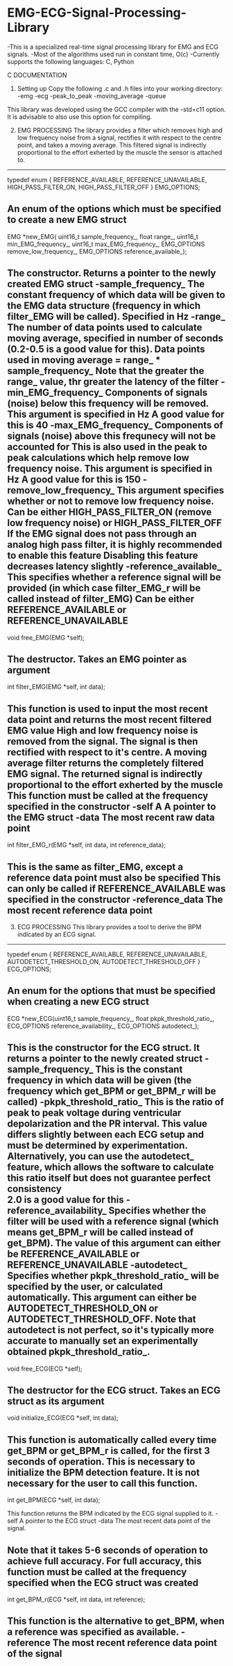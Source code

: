 # EMG-ECG-Signal-Processing-Library

-This is a specialized real-time signal processing library for EMG and ECG signals.
-Most of the algorithms used run in constant time, O(c)
-Currently supports the following languages: C, Python

C DOCUMENTATION

1) Setting up
Copy the following .c and .h files into your working directory:
-emg
-ecg
-peak_to_peak
-moving_average
-queue

This library was developed using the GCC compiler with the -std=c11 option. It is advisable to also use this option for compiling. 



2) EMG PROCESSING
The library provides a filter which removes high and low frequency noise from a signal, rectifies it with respect to the centre point, and takes a moving average.
This filtered signal is indirectly proportional to the effort exherted by the muscle the sensor is attached to.

-------------------------------------------
typedef enum {
	REFERENCE_AVAILABLE,
	REFERENCE_UNAVAILABLE,
	HIGH_PASS_FILTER_ON,
	HIGH_PASS_FILTER_OFF
} EMG_OPTIONS;

An enum of the options which must be specified to create a new EMG struct
-------------------------------------------
EMG *new_EMG(	uint16_t sample_frequency_, 
				float range_, 
				uint16_t min_EMG_frequency_, 
				uint16_t max_EMG_frequency_, 
				EMG_OPTIONS remove_low_frequency_, 
				EMG_OPTIONS reference_available_);

The constructor. Returns a pointer to the newly created EMG struct
-sample_frequency_
	The constant frequency of which data will be given to the EMG data structure (frequency in which filter_EMG will be called).
	Specified in Hz
-range_
	The number of data points used to calculate moving average, specified in number of seconds (0.2-0.5 is a good value for this).
	Data points used in moving average = range_ * sample_frequency_
	Note that the greater the range_ value, thr greater the latency of the filter
-min_EMG_frequency_
	Components of signals (noise) below this frequency will be removed.
	This argument is specified in Hz
	A good value for this is 40
-max_EMG_frequency_ 
	Components of signals (noise) above this frequnecy will not be accounted for
	This is also used in the peak to peak calculations which help remove low frequency noise.
	This argument is specified in Hz
	A good value for this is 150
-remove_low_frequency_
	This argument specifies whether or not to remove low frequency noise. 
	Can be either HIGH_PASS_FILTER_ON (remove low frequency noise) or HIGH_PASS_FILTER_OFF
	If the EMG signal does not pass through an analog high pass filter, it is highly recommended to enable this feature
	Disabling this feature decreases latency slightly
-reference_available_
	This specifies whether a reference signal will be provided (in which case filter_EMG_r will be called instead of filter_EMG)
	Can be either REFERENCE_AVAILABLE or REFERENCE_UNAVAILABLE
-------------------------------------------
void free_EMG(EMG *self);

The destructor. Takes an EMG pointer as argument
-------------------------------------------
int  filter_EMG(EMG *self, int data);

This function is used to input the most recent data point and returns the most recent filtered EMG value
High and low frequency noise is removed from the signal. The signal is then rectified with respect to it's centre. 
A moving average filter returns the completely filtered EMG signal.
The returned signal is indirectly proportional to the effort exherted by the muscle
This function must be called at the frequency specified in the constructor
-self
	A A pointer to the EMG struct
-data
	The most recent raw data point
-------------------------------------------
int  filter_EMG_r(EMG *self, int data, int reference_data);

This is the same as filter_EMG, except a reference data point must also be specified
This can only be called if REFERENCE_AVAILABLE was specified in the constructor
-reference_data
	The most recent reference data point
-------------------------------------------



3) ECG PROCESSING
This library provides a tool to derive the BPM indicated by an ECG signal.

-------------------------------------------
typedef enum {
	REFERENCE_AVAILABLE,
	REFERENCE_UNAVAILABLE,
	AUTODETECT_THRESHOLD_ON,
	AUTODETECT_THRESHOLD_OFF
} ECG_OPTIONS;

An enum for the options that must be specified when creating a new ECG struct
-------------------------------------------
ECG *new_ECG(uint16_t sample_frequency_, 
	 		 float pkpk_threshold_ratio_, 
			 ECG_OPTIONS reference_availability_, 
			 ECG_OPTIONS autodetect_);

This is the constructor for the ECG struct. It returns a pointer to the newly created struct
-sample_frequency_ 
	This is the constant frequency in which data will be given (the frequency which get_BPM or get_BPM_r will be called)
-pkpk_threshold_ratio_ 
	This is the ratio of peak to peak voltage during ventricular depolarization and the PR interval. 
	This value differs slightly between each ECG setup and must be determined by experimentation. 
	Alternatively, you can use the autodetect_ feature, 
	which allows the software to calculate this ratio itself but does not guarantee perfect consistency		
	2.0 is a good value for this
-reference_availability_ 
	Specifies whether the filter will be used with a reference signal 
	(which means get_BPM_r will be called instead of get_BPM). 
	The value of this argument can either be REFERENCE_AVAILABLE or REFERENCE_UNAVAILABLE
-autodetect_ 
	Specifies whether pkpk_threshold_ratio_ will be specified by the user, or calculated automatically. 
	This argument can either be AUTODETECT_THRESHOLD_ON or AUTODETECT_THRESHOLD_OFF. 
	Note that autodetect is not perfect, so it's typically more accurate to manually set an experimentally obtained pkpk_threshold_ratio_.
-------------------------------------------
void free_ECG(ECG *self);

The destructor for the ECG struct. Takes an ECG struct as its argument
-------------------------------------------
void initialize_ECG(ECG *self, 
					int data);

This function is automatically called every time get_BPM or get_BPM_r is called, for the first 3 seconds of operation. 
This is necessary to initialize the BPM detection feature. It is not necessary for the user to call this function. 
-------------------------------------------
int get_BPM(ECG *self, 
			int data);

This function returns the BPM indicated by the ECG signal supplied to it. 
-self 
	A pointer to the ECG struct
-data 
	The most recent data point of the signal. 

Note that it takes 5-6 seconds of operation to achieve full accuracy. 
For full accuracy, this function must be called at the frequency specified when the ECG struct was created
-------------------------------------------
int get_BPM_r(ECG *self, 
		      int data, 
			  int reference);
			  
This function is the alternative to get_BPM, when a reference was specified as available. 
-reference
	The most recent reference data point of the signal
-------------------------------------------
